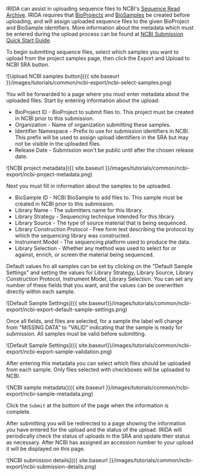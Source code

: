 IRIDA can assist in uploading sequence files to NCBI's [Sequence Read Archive](http://www.ncbi.nlm.nih.gov/Traces/sra/).  IRIDA requires that [BioProjects](http://www.ncbi.nlm.nih.gov/bioproject/) and [BioSamples](http://www.ncbi.nlm.nih.gov/biosample) be created before uploading, and will assign uploaded sequence files to the given BioProject and BioSample identifiers.  More information about the metadata which must be entered during the upload process can be found at [NCBI Submission Quick Start Guide](http://www.ncbi.nlm.nih.gov/books/NBK47529/#_SRA_Quick_Sub_BK_Experiment_).

To begin submitting sequence files, select which samples you want to upload from the project samples page, then click the Export and Upload to NCBI SRA button.

![Upload NCBI samples button]({{ site.baseurl }}/images/tutorials/common/ncbi-export/ncbi-select-samples.png)

You will be forwarded to a page where you must enter metadata about the uploaded files.  Start by entering information about the upload:

* BioProject ID - BioProject to submit files to. This project must be created in NCBI prior to this submission.
* Organization - Name of organization submitting these samples.
* Identifier Namespace - Prefix to use for submission identifiers in NCBI.  This prefix will be used to assign upload identifiers in the SRA but may not be visible in the uploaded files.
* Release Date - Submission won't be public until after the chosen release date.

![NCBI project metadata]({{ site.baseurl }}/images/tutorials/common/ncbi-export/ncbi-project-metadata.png)

Next you must fill in information about the samples to be uploaded.

* BioSample ID - NCBI BioSample to add files to. This sample must be created in NCBI prior to this submission.
* Library Name - The submitters name for this library.
* Library Strategy - Sequencing technique intended for this library.
* Library Source - The type of source material that is being sequenced.
* Library Construction Protocol - Free form text describing the protocol by which the sequencing library was constructed.
* Instrument Model - The sequencing platform used to produce the data.
* Library Selection - Whether any method was used to select for or against, enrich, or screen the material being sequenced.

Default values fro all samples can be set by clicking on the "Default Sample Settings" and setting the values for Library Strategy, Library Source, Library Construction Protocol, Instrument Model, Library Selection.  You can set any number of these fields that you want, and the values can be overwritten directly within each sample.

![Default Sample Settings]({{ site.baseurl}}/images/tutorials/common/ncbi-export/ncbi-export-default-sample-settings.png)

Once all fields, and files are selected, for a sample the label will change from "MISSING DATA" to "VALID" indicating that the sample is ready for submission. All samples must be valid before submitting.

![Default Sample Settings]({{ site.baseurl}}/images/tutorials/common/ncbi-export/ncbi-export-sample-validation.png)

After entering this metadata you can select which files should be uploaded from each sample.  Only files selected with checkboxes will be uploaded to NCBI.

![NCBI sample metadata]({{ site.baseurl }}/images/tutorials/common/ncbi-export/ncbi-sample-metadata.png)

Click the `Submit` at the bottom of the page when the information is complete.

After submitting you will be redirected to a page showing the information you have entered for the upload and the status of the upload. IRIDA will periodically check the status of uploads in the SRA and update their status as necessary.  After NCBI has assigned an accession number to your upload it will be displayed on this page.

![NCBI submission details]({{ site.baseurl }}/images/tutorials/common/ncbi-export/ncbi-submission-details.png)
